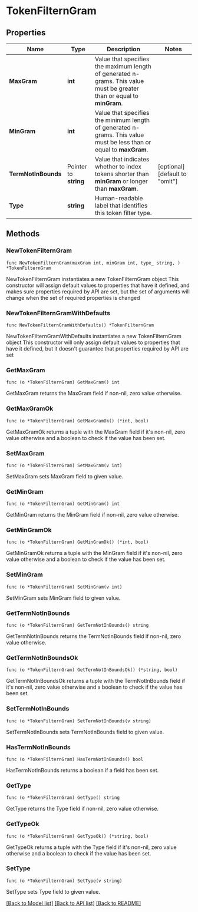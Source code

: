 # TokenFilternGram

## Properties

Name | Type | Description | Notes
------------ | ------------- | ------------- | -------------
**MaxGram** | **int** | Value that specifies the maximum length of generated n-grams. This value must be greater than or equal to **minGram**. | 
**MinGram** | **int** | Value that specifies the minimum length of generated n-grams. This value must be less than or equal to **maxGram**. | 
**TermNotInBounds** | Pointer to **string** | Value that indicates whether to index tokens shorter than **minGram** or longer than **maxGram**. | [optional] [default to "omit"]
**Type** | **string** | Human-readable label that identifies this token filter type. | 

## Methods

### NewTokenFilternGram

`func NewTokenFilternGram(maxGram int, minGram int, type_ string, ) *TokenFilternGram`

NewTokenFilternGram instantiates a new TokenFilternGram object
This constructor will assign default values to properties that have it defined,
and makes sure properties required by API are set, but the set of arguments
will change when the set of required properties is changed

### NewTokenFilternGramWithDefaults

`func NewTokenFilternGramWithDefaults() *TokenFilternGram`

NewTokenFilternGramWithDefaults instantiates a new TokenFilternGram object
This constructor will only assign default values to properties that have it defined,
but it doesn't guarantee that properties required by API are set

### GetMaxGram

`func (o *TokenFilternGram) GetMaxGram() int`

GetMaxGram returns the MaxGram field if non-nil, zero value otherwise.

### GetMaxGramOk

`func (o *TokenFilternGram) GetMaxGramOk() (*int, bool)`

GetMaxGramOk returns a tuple with the MaxGram field if it's non-nil, zero value otherwise
and a boolean to check if the value has been set.

### SetMaxGram

`func (o *TokenFilternGram) SetMaxGram(v int)`

SetMaxGram sets MaxGram field to given value.


### GetMinGram

`func (o *TokenFilternGram) GetMinGram() int`

GetMinGram returns the MinGram field if non-nil, zero value otherwise.

### GetMinGramOk

`func (o *TokenFilternGram) GetMinGramOk() (*int, bool)`

GetMinGramOk returns a tuple with the MinGram field if it's non-nil, zero value otherwise
and a boolean to check if the value has been set.

### SetMinGram

`func (o *TokenFilternGram) SetMinGram(v int)`

SetMinGram sets MinGram field to given value.


### GetTermNotInBounds

`func (o *TokenFilternGram) GetTermNotInBounds() string`

GetTermNotInBounds returns the TermNotInBounds field if non-nil, zero value otherwise.

### GetTermNotInBoundsOk

`func (o *TokenFilternGram) GetTermNotInBoundsOk() (*string, bool)`

GetTermNotInBoundsOk returns a tuple with the TermNotInBounds field if it's non-nil, zero value otherwise
and a boolean to check if the value has been set.

### SetTermNotInBounds

`func (o *TokenFilternGram) SetTermNotInBounds(v string)`

SetTermNotInBounds sets TermNotInBounds field to given value.

### HasTermNotInBounds

`func (o *TokenFilternGram) HasTermNotInBounds() bool`

HasTermNotInBounds returns a boolean if a field has been set.

### GetType

`func (o *TokenFilternGram) GetType() string`

GetType returns the Type field if non-nil, zero value otherwise.

### GetTypeOk

`func (o *TokenFilternGram) GetTypeOk() (*string, bool)`

GetTypeOk returns a tuple with the Type field if it's non-nil, zero value otherwise
and a boolean to check if the value has been set.

### SetType

`func (o *TokenFilternGram) SetType(v string)`

SetType sets Type field to given value.



[[Back to Model list]](../README.md#documentation-for-models) [[Back to API list]](../README.md#documentation-for-api-endpoints) [[Back to README]](../README.md)


